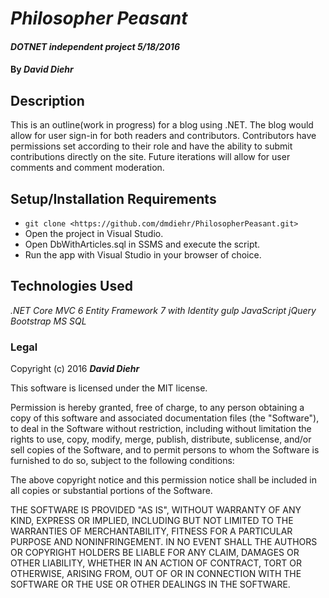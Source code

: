 # _Philosopher Peasant_

#### _DOTNET independent project 5/18/2016_

#### By _**David Diehr**_

## Description

This is an outline(work in progress) for a blog using .NET. The blog would allow for user 
sign-in for both readers and contributors. Contributors have permissions set according to their role
and have the ability to submit contributions directly on the site. Future iterations will allow for
user comments and comment moderation.

## Setup/Installation Requirements

* `git clone <https://github.com/dmdiehr/PhilosopherPeasant.git>`
* Open the project in Visual Studio.
* Open DbWithArticles.sql in SSMS and execute the script.
* Run the app with Visual Studio in your browser of choice.



## Technologies Used

_.NET Core_
_MVC 6_
_Entity Framework 7 with Identity_
_gulp_
_JavaScript_
_jQuery_
_Bootstrap_
_MS SQL_


### Legal

Copyright (c) 2016 **_David Diehr_**

This software is licensed under the MIT license.

Permission is hereby granted, free of charge, to any person obtaining a copy
of this software and associated documentation files (the "Software"), to deal
in the Software without restriction, including without limitation the rights
to use, copy, modify, merge, publish, distribute, sublicense, and/or sell
copies of the Software, and to permit persons to whom the Software is
furnished to do so, subject to the following conditions:

The above copyright notice and this permission notice shall be included in
all copies or substantial portions of the Software.

THE SOFTWARE IS PROVIDED "AS IS", WITHOUT WARRANTY OF ANY KIND, EXPRESS OR
IMPLIED, INCLUDING BUT NOT LIMITED TO THE WARRANTIES OF MERCHANTABILITY,
FITNESS FOR A PARTICULAR PURPOSE AND NONINFRINGEMENT. IN NO EVENT SHALL THE
AUTHORS OR COPYRIGHT HOLDERS BE LIABLE FOR ANY CLAIM, DAMAGES OR OTHER
LIABILITY, WHETHER IN AN ACTION OF CONTRACT, TORT OR OTHERWISE, ARISING FROM,
OUT OF OR IN CONNECTION WITH THE SOFTWARE OR THE USE OR OTHER DEALINGS IN
THE SOFTWARE.